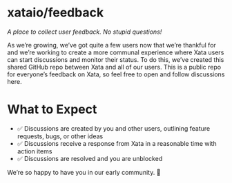 # xataio/feedback
_A place to collect user feedback. No stupid questions!_

As we’re growing, we’ve got quite a few users now that we’re thankful for and we’re working to create a more communal experience where Xata users can start discussions and monitor their status. To do this, we’ve created this shared GitHub repo between Xata and all of our users. This is a public repo for everyone’s feedback on Xata, so feel free to open and follow discussions here.

# What to Expect
- ✅ Discussions are created by you and other users, outlining feature requests, bugs, or other ideas
- ✅ Discussions receive a response from Xata in a reasonable time with action items
- ✅ Discussions are resolved and you are unblocked

We’re so happy to have you in our early community. :raised_hands: 
